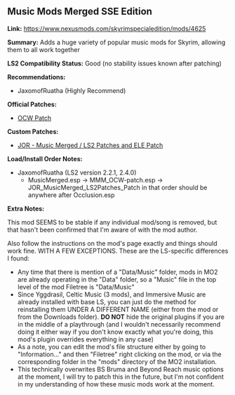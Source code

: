 ## Music Mods Merged SSE Edition

**Link:** https://www.nexusmods.com/skyrimspecialedition/mods/4625

**Summary:** Adds a huge variety of popular music mods for Skyrim, allowing them to all work together

**LS2 Compatibility Status:** Good (no stability issues known after patching)

**Recommendations:** 
* JaxomofRuatha (Highly Recommend)

**Official Patches:**
* [OCW Patch](https://www.nexusmods.com/skyrimspecialedition/mods/4625)

**Custom Patches:**
* [JOR - Music Merged / LS2 Patches and ELE Patch](/custom-patches/JOR_MusicMerged_LS2Patches_Patch.esp)

**Load/Install Order Notes:**
* JaxomofRuatha (LS2 version 2.2.1, 2.4.0)
  * MusicMerged.esp -> MMM_OCW-patch.esp -> JOR_MusicMerged_LS2Patches_Patch in that order should be anywhere after Occlusion.esp

**Extra Notes:**

This mod SEEMS to be stable if any individual mod/song is removed, but that hasn't been confirmed that I'm aware of with the mod author.

Also follow the instructions on the mod's page exactly and things should work fine. WITH A FEW EXCEPTIONS. These are the LS-specific differences I found:

* Any time that there is mention of a "Data/Music" folder, mods in MO2 are already operating in the "Data" folder, so a "Music" file in the top level of the mod Filetree is "Data/Music"
* Since Yggdrasil, Celtic Music (3 mods), and Immersive Music are already installed with base LS, you can just do the method for reinstalling them UNDER A DIFFERENT NAME (either from the mod or from the Downloads folder). **DO NOT** hide the original plugins if you are in the middle of a playthrough (and I wouldn't necessarily recommend doing it either way if you don't know exactly what you're doing, this mod's plugin overrides everything in any case)
* As a note, you can edit the mod's file structure either by going to "Information..." and then "Filetree" right clicking on the mod, or via the corresponding folder in the "mods" directory of the MO2 installation.
* This technically overwrites BS Bruma and Beyond Reach music options at the moment, I will try to patch this in the future, but I'm not confident in my understanding of how these music mods work at the moment.
